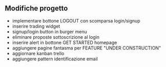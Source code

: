 ## Modifiche progetto

- implementare bottone LOGOUT con scomparsa login/signup
- inserire trading widget
- signup/login button in burger menu
- eliminare proposte sottoscrizione al login
- inserire alert in bottone GET STARTED homepage
- aggiungere pagine fantasma per FEATURE "UNDER CONSTRUCTION"
- aggiornare kanban trello
- aggiungere pattern identificazione email